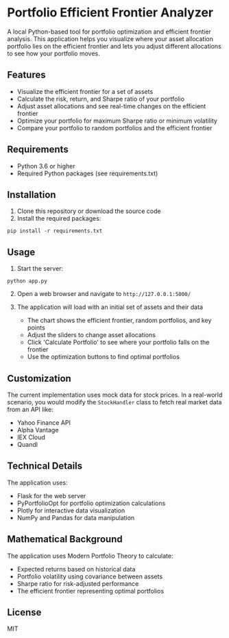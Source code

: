 # Portfolio Efficient Frontier Analyzer

A local Python-based tool for portfolio optimization and efficient frontier analysis. This application helps you visualize where your asset allocation portfolio lies on the efficient frontier and lets you adjust different allocations to see how your portfolio moves.

## Features

- Visualize the efficient frontier for a set of assets
- Calculate the risk, return, and Sharpe ratio of your portfolio
- Adjust asset allocations and see real-time changes on the efficient frontier
- Optimize your portfolio for maximum Sharpe ratio or minimum volatility
- Compare your portfolio to random portfolios and the efficient frontier

## Requirements

- Python 3.6 or higher
- Required Python packages (see requirements.txt)

## Installation

1. Clone this repository or download the source code
2. Install the required packages:

```
pip install -r requirements.txt
```

## Usage

1. Start the server:

```
python app.py
```

2. Open a web browser and navigate to `http://127.0.0.1:5000/`

3. The application will load with an initial set of assets and their data
   - The chart shows the efficient frontier, random portfolios, and key points
   - Adjust the sliders to change asset allocations
   - Click 'Calculate Portfolio' to see where your portfolio falls on the frontier
   - Use the optimization buttons to find optimal portfolios

## Customization

The current implementation uses mock data for stock prices. In a real-world scenario, you would modify the `StockHandler` class to fetch real market data from an API like:

- Yahoo Finance API
- Alpha Vantage
- IEX Cloud
- Quandl

## Technical Details

The application uses:
- Flask for the web server
- PyPortfolioOpt for portfolio optimization calculations
- Plotly for interactive data visualization
- NumPy and Pandas for data manipulation

## Mathematical Background

The application uses Modern Portfolio Theory to calculate:
- Expected returns based on historical data
- Portfolio volatility using covariance between assets
- Sharpe ratio for risk-adjusted performance
- The efficient frontier representing optimal portfolios

## License

MIT 